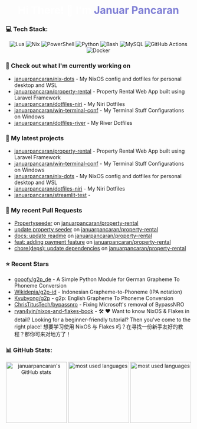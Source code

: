 <h1 align="center" style="color:#ffffff">Hi There! 👋 I'm <span style="color:#7F7FD5">Januar Pancaran</span></h1>

### 💻 Tech Stack:

<p align="center">
    <img src="https://img.shields.io/badge/lua-%232C2D72.svg?style=for-the-badge&logo=lua&logoColor=white" alt="Lua">
    <img src="https://img.shields.io/badge/NIX-5277C3.svg?style=for-the-badge&logo=NixOS&logoColor=white" alt="Nix">
    <img src="https://img.shields.io/badge/PowerShell-%235391FE.svg?style=for-the-badge&logo=powershell&logoColor=white" alt="PowerShell">
    <img src="https://img.shields.io/badge/python-3670A0?style=for-the-badge&logo=python&logoColor=ffdd54" alt="Python">
    <img src="https://img.shields.io/badge/bash_script-%23121011.svg?style=for-the-badge&logo=gnu-bash&logoColor=white" alt="Bash">
    <img src="https://img.shields.io/badge/mysql-4479A1.svg?style=for-the-badge&logo=mysql&logoColor=white" alt="MySQL">
    <img src="https://img.shields.io/badge/github%20actions-%232671E5.svg?style=for-the-badge&logo=githubactions&logoColor=white" alt="GitHub Actions">
    <img src="https://img.shields.io/badge/docker-%230db7ed.svg?style=for-the-badge&logo=docker&logoColor=white" alt="Docker">
</p>

### 👷 Check out what I'm currently working on

- [januarpancaran/nix-dots](https://github.com/januarpancaran/nix-dots) - My NixOS config and dotfiles for personal desktop and WSL
- [januarpancaran/property-rental](https://github.com/januarpancaran/property-rental) - Property Rental Web App built using Laravel Framework
- [januarpancaran/dotfiles-niri](https://github.com/januarpancaran/dotfiles-niri) - My Niri Dotfiles
- [januarpancaran/win-terminal-conf](https://github.com/januarpancaran/win-terminal-conf) - My Terminal Stuff Configurations on Windows
- [januarpancaran/dotfiles-river](https://github.com/januarpancaran/dotfiles-river) - My River Dotfiles

### 🌱 My latest projects

- [januarpancaran/property-rental](https://github.com/januarpancaran/property-rental) - Property Rental Web App built using Laravel Framework
- [januarpancaran/win-terminal-conf](https://github.com/januarpancaran/win-terminal-conf) - My Terminal Stuff Configurations on Windows
- [januarpancaran/nix-dots](https://github.com/januarpancaran/nix-dots) - My NixOS config and dotfiles for personal desktop and WSL
- [januarpancaran/dotfiles-niri](https://github.com/januarpancaran/dotfiles-niri) - My Niri Dotfiles
- [januarpancaran/streamlit-test](https://github.com/januarpancaran/streamlit-test) - 

### 🔨 My recent Pull Requests

- [Propertyseeder](https://github.com/januarpancaran/property-rental/pull/61) on [januarpancaran/property-rental](https://github.com/januarpancaran/property-rental)
- [update property seeder](https://github.com/januarpancaran/property-rental/pull/60) on [januarpancaran/property-rental](https://github.com/januarpancaran/property-rental)
- [docs: update readme](https://github.com/januarpancaran/property-rental/pull/59) on [januarpancaran/property-rental](https://github.com/januarpancaran/property-rental)
- [feat: adding payment feature](https://github.com/januarpancaran/property-rental/pull/58) on [januarpancaran/property-rental](https://github.com/januarpancaran/property-rental)
- [chore(deps): update dependencies](https://github.com/januarpancaran/property-rental/pull/57) on [januarpancaran/property-rental](https://github.com/januarpancaran/property-rental)

### ⭐ Recent Stars

- [gooofy/g2p_de](https://github.com/gooofy/g2p_de) - A Simple Python Module for German Grapheme To Phoneme Conversion
- [Wikidepia/g2p-id](https://github.com/Wikidepia/g2p-id) - Indonesian Grapheme-to-Phoneme (IPA notation)
- [Kyubyong/g2p](https://github.com/Kyubyong/g2p) - g2p: English Grapheme To Phoneme Conversion
- [ChrisTitusTech/bypassnro](https://github.com/ChrisTitusTech/bypassnro) - Fixing Microsoft&#39;s removal of BypassNRO
- [ryan4yin/nixos-and-flakes-book](https://github.com/ryan4yin/nixos-and-flakes-book) - :hammer_and_wrench: :heart: Want to know NixOS &amp; Flakes in detail? Looking for a beginner-friendly tutorial? Then you&#39;ve come to the right place!  想要学习使用 NixOS 与 Flakes 吗？在寻找一份新手友好的教程？那你可来对地方了！

### 📊 GitHub Stats:

<p align="center">
    <img src="https://github-readme-stats.vercel.app/api?username=januarpancaran&theme=catppuccin_mocha&hide_border=false&include_all_commits=false&count_private=false" alt="januarpancaran's GitHub stats" height="165">
    <img src="https://github-readme-stats.vercel.app/api/top-langs/?username=januarpancaran&theme=catppuccin_mocha&hide_border=false&include_all_commits=false&count_private=false&layout=compact" alt="most used languages" height="165">
    <img src="https://nirzak-streak-stats.vercel.app/?user=januarpancaran&theme=catppuccin_mocha&hide_border=false" alt="most used languages" height="165">
</p>
